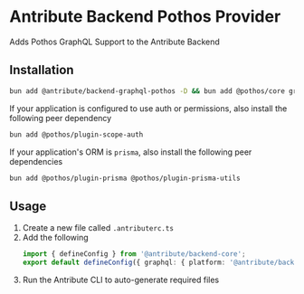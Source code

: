 # Antribute Backend Pothos Provider

Adds Pothos GraphQL Support to the Antribute Backend

## Installation

```bash
bun add @antribute/backend-graphql-pothos -D && bun add @pothos/core graphql graphql-scalars
```

If your application is configured to use auth or permissions, also install the following peer dependency

```bash
bun add @pothos/plugin-scope-auth
```

If your application's ORM is `prisma`, also install the following peer dependencies

```bash
bun add @pothos/plugin-prisma @pothos/plugin-prisma-utils
```

## Usage

1. Create a new file called `.antributerc.ts`
1. Add the following
   ```typescript
   import { defineConfig } from '@antribute/backend-core';
   export default defineConfig({ graphql: { platform: '@antribute/backend-graphql-pothos' } });
   ```
1. Run the Antribute CLI to auto-generate required files
